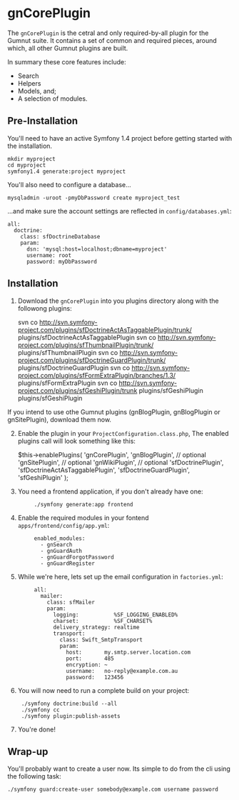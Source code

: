 # gnCorePlugin

The `gnCorePlugin` is the cetral and only required-by-all plugin for the Gumnut suite. It contains a set of common and required pieces, around which, all other Gumnut plugins are built.

In summary these core features include:

 * Search
 * Helpers
 * Models, and;
 * A selection of modules.

## Pre-Installation

You'll need to have an active Symfony 1.4 project before getting started with the installation.

    mkdir myproject
    cd myproject
    symfony1.4 generate:project myproject

You'll also need to configure a database...

    mysqladmin -uroot -pmyDbPassword create myproject_test

...and make sure the account settings are reflected in `config/databases.yml`:

    all:
      doctrine:
        class: sfDoctrineDatabase
        param:
          dsn: 'mysql:host=localhost;dbname=myproject'
          username: root
          password: myDbPassword

## Installation

1. Download the `gnCorePlugin` into you plugins directory along with the followong plugins:

    svn co http://svn.symfony-project.com/plugins/sfDoctrineActAsTaggablePlugin/trunk/ plugins/sfDoctrineActAsTaggablePlugin
    svn co http://svn.symfony-project.com/plugins/sfThumbnailPlugin/trunk/ plugins/sfThumbnailPlugin
    svn co http://svn.symfony-project.com/plugins/sfDoctrineGuardPlugin/trunk/ plugins/sfDoctrineGuardPlugin
    svn co http://svn.symfony-project.com/plugins/sfFormExtraPlugin/branches/1.3/ plugins/sfFormExtraPlugin
    svn co http://svn.symfony-project.com/plugins/sfGeshiPlugin/trunk plugins/sfGeshiPlugin plugins/sfGeshiPlugin

If you intend to use othe Gumnut plugins (gnBlogPlugin, gnBlogPlugin or gnSitePlugin), download them now.

2. Enable the plugin in your `ProjectConfiguration.class.php`, The enabled plugins call will look something like this:

    $this->enablePlugins(
      'gnCorePlugin',
      'gnBlogPlugin',     // optional
      'gnSitePlugin',     // optional
      'gnWikiPlugin',     // optional
      'sfDoctrinePlugin',
      'sfDoctrineActAsTaggablePlugin',
      'sfDoctrineGuardPlugin',
      'sfGeshiPlugin'
    );

3. You need a frontend application, if you don't already have one:

            ./symfony generate:app frontend

4. Enable the required modules in your fontend `apps/frontend/config/app.yml`:

            enabled_modules:
              - gnSearch
              - gnGuardAuth
              - gnGuardForgotPassword
              - gnGuardRegister

5. While we're here, lets set up the email configuration in `factories.yml`:

            all:
              mailer:
                class: sfMailer
                param:
                  logging:           %SF_LOGGING_ENABLED%
                  charset:           %SF_CHARSET%
                  delivery_strategy: realtime
                  transport:
                    class: Swift_SmtpTransport
                    param:
                      host:       my.smtp.server.location.com
                      port:       485
                      encryption: ~
                      username:   no-reply@example.com.au
                      password:   123456

6. You will now need to run a complete build on your project:

        ./symfony doctrine:build --all
        ./symfony cc
        ./symfony plugin:publish-assets

7. You're done!

## Wrap-up

You'll probably want to create a user now. Its simple to do from the cli using the following task:

    ./symfony guard:create-user somebody@example.com username password

